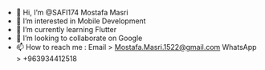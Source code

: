 - 👋 Hi, I’m @SAFI174 Mostafa Masri
- 👀 I’m interested in Mobile Development
- 🌱 I’m currently learning Flutter
- 💞️ I’m looking to collaborate on Google
- 📫 How to reach me :
            Email > Mostafa.Masri.1522@gmail.com
            WhatsApp > +963934412518

